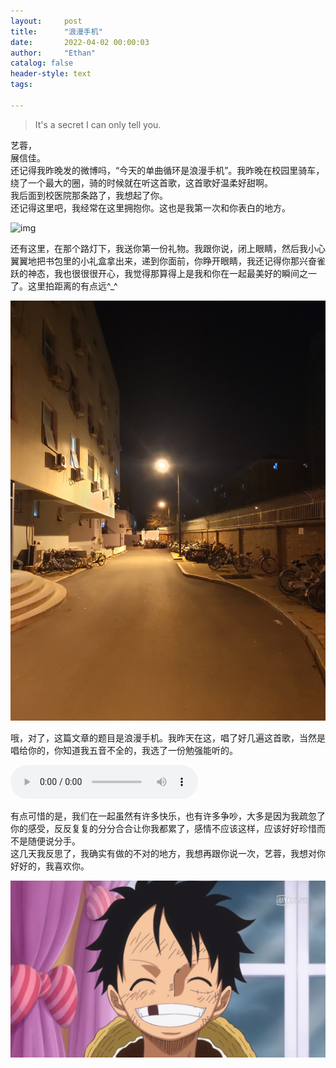 ```yaml
---
layout:     post
title:      "浪漫手机"
date:       2022-04-02 00:00:03
author:     "Ethan"
catalog: false
header-style: text
tags:

---
```

>It's a secret I can only tell you.

艺蓉，  
展信佳。  
还记得我昨晚发的微博吗，“今天的单曲循环是浪漫手机”。我昨晚在校园里骑车，绕了一个最大的圈，骑的时候就在听这首歌，这首歌好温柔好甜啊。  
我后面到校医院那条路了，我想起了你。  
还记得这里吧，我经常在这里拥抱你。这也是我第一次和你表白的地方。

![img](/img/blogs/p1.jpg)

还有这里，在那个路灯下，我送你第一份礼物。我跟你说，闭上眼睛，然后我小心翼翼地把书包里的小礼盒拿出来，递到你面前，你睁开眼睛，我还记得你那兴奋雀跃的神态，我也很很很开心，我觉得那算得上是我和你在一起最美好的瞬间之一了。这里拍距离的有点远^_^

![img](/img/blogs/p2.jpg)

哦，对了，这篇文章的题目是浪漫手机。我昨天在这，唱了好几遍这首歌，当然是唱给你的，你知道我五音不全的，我选了一份勉强能听的。

<audio src="music.mp3" controls> </audio>

有点可惜的是，我们在一起虽然有许多快乐，也有许多争吵，大多是因为我疏忽了你的感受，反反复复的分分合合让你我都累了，感情不应该这样，应该好好珍惜而不是随便说分手。  
这几天我反思了，我确实有做的不对的地方，我想再跟你说一次，艺蓉，我想对你好好的，我喜欢你。

![img](/img/blogs/smile.png)